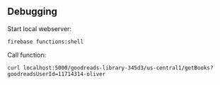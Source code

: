 ## Debugging

Start local webserver:

    firebase functions:shell

Call function:

    curl localhost:5000/goodreads-library-345d3/us-central1/getBooks?goodreadsUserId=11714314-oliver
